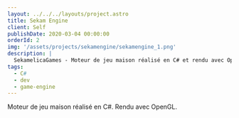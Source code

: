 ```yaml
---
layout: ../../../layouts/project.astro
title: Sekam Engine
client: Self
publishDate: 2020-03-04 00:00:00
orderId: 2
img: '/assets/projects/sekamengine/sekamengine_1.png'
description: |
  SekamelicaGames - Moteur de jeu maison réalisé en C# et rendu avec OpenGL
tags:
  - C#
  - dev
  - game-engine
---
```


Moteur de jeu maison réalisé en C#. Rendu avec OpenGL.
